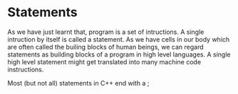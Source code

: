 # Statements

As we have just learnt that, program is a set of intructions. A single intruction by itself is called a statement. 
As we have cells in our body which are often called the builing blocks of human beings, we can regard statements 
as building blocks of a program in high level languages. A single high level statement might get translated into many
machine code instructions.

Most (but not all) statements in C++ end with a ;
